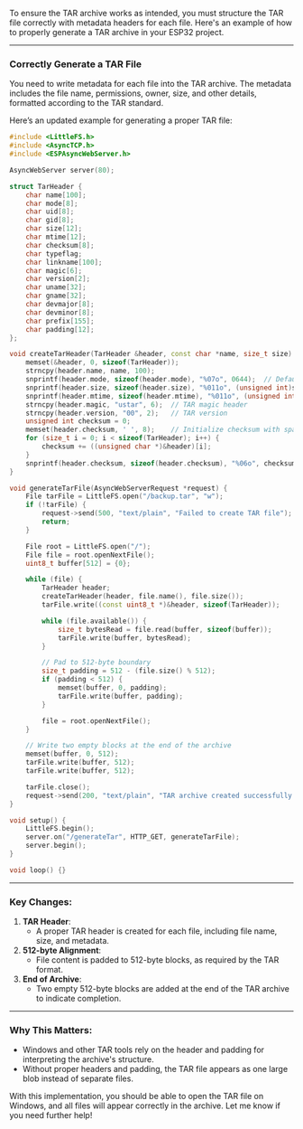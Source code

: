 
To ensure the TAR archive works as intended, you must structure the TAR file correctly with metadata headers for each file. Here's an example of how to properly generate a TAR archive in your ESP32 project.

---

### Correctly Generate a TAR File
You need to write metadata for each file into the TAR archive. The metadata includes the file name, permissions, owner, size, and other details, formatted according to the TAR standard.

Here’s an updated example for generating a proper TAR file:

```cpp
#include <LittleFS.h>
#include <AsyncTCP.h>
#include <ESPAsyncWebServer.h>

AsyncWebServer server(80);

struct TarHeader {
    char name[100];
    char mode[8];
    char uid[8];
    char gid[8];
    char size[12];
    char mtime[12];
    char checksum[8];
    char typeflag;
    char linkname[100];
    char magic[6];
    char version[2];
    char uname[32];
    char gname[32];
    char devmajor[8];
    char devminor[8];
    char prefix[155];
    char padding[12];
};

void createTarHeader(TarHeader &header, const char *name, size_t size) {
    memset(&header, 0, sizeof(TarHeader));
    strncpy(header.name, name, 100);
    snprintf(header.mode, sizeof(header.mode), "%07o", 0644);  // Default permissions
    snprintf(header.size, sizeof(header.size), "%011o", (unsigned int)size);
    snprintf(header.mtime, sizeof(header.mtime), "%011o", (unsigned int)time(nullptr));
    strncpy(header.magic, "ustar", 6);  // TAR magic header
    strncpy(header.version, "00", 2);   // TAR version
    unsigned int checksum = 0;
    memset(header.checksum, ' ', 8);    // Initialize checksum with spaces
    for (size_t i = 0; i < sizeof(TarHeader); i++) {
        checksum += ((unsigned char *)&header)[i];
    }
    snprintf(header.checksum, sizeof(header.checksum), "%06o", checksum);
}

void generateTarFile(AsyncWebServerRequest *request) {
    File tarFile = LittleFS.open("/backup.tar", "w");
    if (!tarFile) {
        request->send(500, "text/plain", "Failed to create TAR file");
        return;
    }

    File root = LittleFS.open("/");
    File file = root.openNextFile();
    uint8_t buffer[512] = {0};

    while (file) {
        TarHeader header;
        createTarHeader(header, file.name(), file.size());
        tarFile.write((const uint8_t *)&header, sizeof(TarHeader));

        while (file.available()) {
            size_t bytesRead = file.read(buffer, sizeof(buffer));
            tarFile.write(buffer, bytesRead);
        }

        // Pad to 512-byte boundary
        size_t padding = 512 - (file.size() % 512);
        if (padding < 512) {
            memset(buffer, 0, padding);
            tarFile.write(buffer, padding);
        }

        file = root.openNextFile();
    }

    // Write two empty blocks at the end of the archive
    memset(buffer, 0, 512);
    tarFile.write(buffer, 512);
    tarFile.write(buffer, 512);

    tarFile.close();
    request->send(200, "text/plain", "TAR archive created successfully!");
}

void setup() {
    LittleFS.begin();
    server.on("/generateTar", HTTP_GET, generateTarFile);
    server.begin();
}

void loop() {}
```

---

### Key Changes:
1. **TAR Header**:
   - A proper TAR header is created for each file, including file name, size, and metadata.
2. **512-byte Alignment**:
   - File content is padded to 512-byte blocks, as required by the TAR format.
3. **End of Archive**:
   - Two empty 512-byte blocks are added at the end of the TAR archive to indicate completion.

---

### Why This Matters:
- Windows and other TAR tools rely on the header and padding for interpreting the archive's structure.
- Without proper headers and padding, the TAR file appears as one large blob instead of separate files.

With this implementation, you should be able to open the TAR file on Windows, and all files will appear correctly in the archive. Let me know if you need further help!